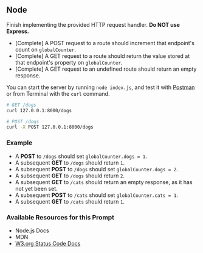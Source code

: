 ## Node

Finish implementing the provided HTTP request handler. **Do NOT use Express.**
  * [Complete] A POST request to a route should increment that endpoint's count on `globalCounter`.
  * [Complete] A GET request to a route should return the value stored at that endpoint's property on `globalCounter`.
  * [Complete] A GET request to an undefined route should return an empty response.

You can start the server by running `node index.js`, and test it with [Postman](https://www.getpostman.com/) or from Terminal with the `curl` command.

```sh
# GET /dogs
curl 127.0.0.1:8000/dogs

# POST /dogs
curl -X POST 127.0.0.1:8000/dogs
```

### Example
* A **POST** to `/dogs` should set `globalCounter.dogs = 1`.
* A subsequent **GET** to `/dogs` should return `1`.
* A subsequent **POST** to `/dogs` should set `globalCounter.dogs = 2`.
* A subsequent **GET** to `/dogs` should return `2`.
* A subsequent **GET** to `/cats` should return an empty response, as it has not yet been set.
* A subsequent **POST** to `/cats` should set `globalCounter.cats = 1`.
* A subsequent **GET** to `/cats` should return `1`.

### Available Resources for this Prompt
* Node.js Docs
* MDN
* [W3.org Status Code Docs](https://www.w3.org/Protocols/rfc2616/rfc2616-sec10.html) 

